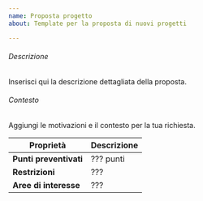 ```yaml
---
name: Proposta progetto
about: Template per la proposta di nuovi progetti

---
```


###### Descrizione

Inserisci qui la descrizione dettagliata della proposta.

###### Contesto

Aggiungi le motivazioni e il contesto per la tua richiesta.


[//]: # (SEZIONE RISERVATA AI MANUTENTORI)

Proprietà | Descrizione 
 --- | --- 
**Punti preventivati** |  ??? punti
**Restrizioni** |  ???
 **Aree di interesse** | ???

[//]: # (FINE SEZIONE RISERVATA)
